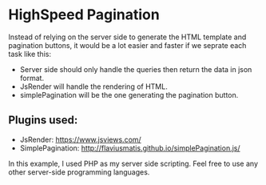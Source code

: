 # HighSpeed Pagination

Instead of relying on the server side to generate the HTML template and pagination buttons, it would be a lot easier and faster if we seprate each task like this:
+ Server side should only handle the queries then return the data in json format. 
+ JsRender will handle the rendering of HTML.
+ simplePagination will be the one generating the pagination button.

## Plugins used:
+ JsRender: https://www.jsviews.com/
+ SimplePagination: http://flaviusmatis.github.io/simplePagination.js/

In this example, I used PHP as my server side scripting. Feel free to use any other server-side programming languages.

